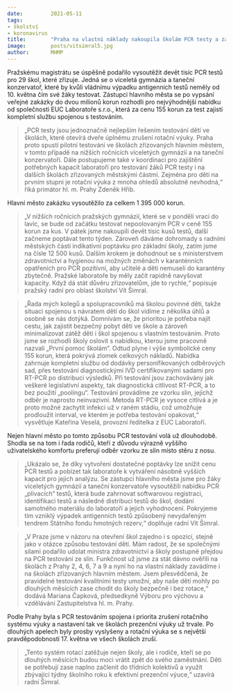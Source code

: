 ```yaml
---
date:         2021-05-11
tags:         
- školství
- koronavirus
title:        "Praha na vlastní náklady nakoupila školám PCR testy a zajistila tak dětem bezpečné pokračování v jejich výuce "
image: 	      posts/vitsimral5.jpg
author:       MHMP
---
```


Pražskému magistrátu se úspěšně podařilo vysoutěžit devět tisíc PCR testů pro 29 škol, které zřizuje. Jedná se o víceletá gymnázia a taneční konzervatoř, které by kvůli vládnímu výpadku antigenních testů neměly od 10. května čím své žáky testovat. Zástupci hlavního města se po vypsání veřejné zakázky do dvou milionů korun rozhodli pro nejvýhodnější nabídku od společnosti EUC Laboratoře s.r.o., která za cenu 155 korun za test zajistí kompletní službu spojenou s testováním. 

> „PCR testy jsou jednoznačně nejlepším řešením testování dětí ve školách, které otevírá dveře úplnému zrušení rotační výuky. Praha proto spustí pilotní testování ve školách zřizovaných hlavním městem, v tomto případě na nižších ročnících víceletých gymnázií a na taneční konzervatoři. Dále postupujeme také v koordinaci pro zajištění potřebných kapacit laboratoří pro testování žáků PCR testy i na dalších školách zřizovaných městskými částmi. Zejména pro děti na prvním stupni je rotační výuka z mnoha ohledů absolutně nevhodná,“ říká primátor hl. m. Prahy Zdeněk Hřib.  

Hlavní město zakázku vysoutěžilo za celkem 1 395 000 korun. 

> „V nižších ročnících pražských gymnázií, které se v pondělí vrací do lavic, se bude od začátku testovat nepoolovaným PCR v ceně 155 korun za kus. V pátek jsme nakoupili devět tisíc kusů testů, další začneme poptávat tento týden. Zároveň dáváme dohromady s radními městských částí indikativní poptávku pro základní školy, zatím jsme na čísle 12 500 kusů. Dalším krokem je dohodnout se s ministerstvem zdravotnictví a hygienou na možných změnách v karanténních opatřeních pro PCR pozitivní, aby učitelé a děti nemuseli do karantény zbytečně. Pražské laboratoře by měly začít rapidně navyšovat kapacity. Když dá stát důvěru zřizovatelům, jde to rychle,“ popisuje pražský radní pro oblast školství Vít Šimral.  

> „Řada mých kolegů a spolupracovníků má školou povinné děti, takže situaci spojenou s návratem dětí do škol vidíme z několika úhlů a osobně se nás dotýká. Domnívám se, že prioritou je potřeba najít cestu, jak zajistit bezpečný pobyt dětí ve škole a zároveň minimalizovat zátěž dětí i škol spojenou s vlastním testováním. Proto jsme se rozhodli školy oslovit s nabídkou, kterou jsme pracovně nazvali „První pomoc školám“. Odtud plyne i výše symbolické ceny 155 korun, která pokrývá zlomek celkových nákladů. Nabídka zahrnuje kompletní službu od dodávky personifikovaných odběrových sad, přes testování diagnostickými IVD certifikovanými sadami pro RT-PCR po distribuci výsledků. Při testování jsou zachovávány jak veškeré legislativní aspekty, tak diagnostická citlivost RT-PCR, a to bez použití „poolingu“. Testování provádíme ze vzorku slin, jejichž odběr je naprosto neinvazivní. Metoda RT-PCR je vysoce citlivá a je proto možné zachytit infekci už v raném stádiu, což umožňuje prodloužit interval, ve kterém je potřeba testování opakovat,“ vysvětluje Kateřina Veselá, provozní ředitelka z EUC Laboratoří.

Nejen hlavní město po tomto způsobu PCR testování volá už dlouhodobě. Shodla se na tom i řada rodičů, kteří z důvodu výrazně vyššího uživatelského komfortu preferují odběr vzorku ze slin místo stěru z nosu. 

> „Ukázalo se, že díky vytvoření dostatečné poptávky lze snížit cenu PCR testů a pobízet tak laboratoře k vytváření násobně vyšších kapacit pro jejich analýzu. Se zástupci hlavního města jsme pro žáky víceletých gymnázií a taneční konzervatoře vysoutěžili nabídku PCR „plivacích“ testů, která bude zahrnovat softwarovou registraci, identifikaci testů a následně distribuci testů do škol, dodání samotného materiálu do laboratoří a jejich vyhodnocení. Pokryjeme tím vzniklý výpadek antigenních testů způsobený nevydařeným tendrem Státního fondu hmotných rezerv,“ doplňuje radní Vít Šimral. 

> „V Praze jsme v názoru na otevření škol zajedno i s opozicí, stejně jako v otázce způsobu testování dětí. Mám radost, že se společnými silami podařilo udolat ministra zdravotnictví a školy postupně přejdou na PCR testování ze slin. Funkčnost už jsme za stát dávno ověřili na školách z Prahy 2, 4, 6, 7 a 9 a nyní ho na vlastní náklady zavádíme i na školách zřizovaných hlavním městem. Jsem přesvědčená, že pravidelné testování kvalitními testy umožní, aby naše děti mohly po dlouhých měsících zase chodit do školy bezpečně i bez rotace,“ dodává Mariana Čapková, předsedkyně Výboru pro výchovu a vzdělávání Zastupitelstva hl. m. Prahy.

Podle Prahy byla s PCR testováním spojena i priorita zrušení rotačního systému výuky a nastavení tak ve školách prezenční výuky už trvale. Po dlouhých apelech byly prosby vyslyšeny a rotační výuka se s největší pravděpodobností 17. května ve všech školách zruší. 

> „Tento systém rotací zatěžuje nejen školy, ale i rodiče, kteří se po dlouhých měsících budou moci vrátit zpět do svého zaměstnání. Děti se potřebují zase naplno začlenit do třídních kolektivů a využít zbývající týdny školního roku k efektivní prezenční výuce,“ uzavírá radní Šimral.
